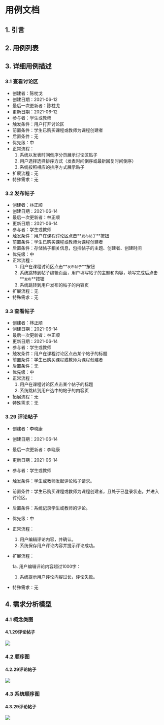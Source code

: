 # 用例文档

## 1. 引言

## 2. 用例列表

## 3. 详细用例描述

### 3.1 查看讨论区

- 创建者：陈枕戈
- 创建日期：2021-06-12
- 最后一次更新者：陈枕戈
- 更新日期：2021-06-12
- 参与者：学生或教师
- 触发条件：用户打开讨论区
- 前置条件：学生已购买课程或教师为课程创建者
- 后置条件：无
- 优先级：中
- 正常流程：
  1. 系统以发表时间倒序分页展示讨论区贴子
  2. 用户选择选择排序方式（发表时间倒序或最新回复时间倒序）
  3. 系统按照相应的排序方式展示贴子
- 扩展流程：无
- 特殊需求：无

### 3.2 发布帖子

- 创建者：林正顺
- 创建日期：2021-06-14
- 最后一次更新者：林正顺
- 更新日期：2021-06-14
- 参与者：学生或教师
- 触发条件：用户在课程讨论区点击**`发布帖子`**按钮
- 前置条件：学生已购买课程或教师为课程创建者
- 后置条件：存储帖子相关信息，包括帖子的主题、创建者、创建时间
- 优先级：中
- 正常流程：
  1. 用户在课程讨论区点击**`发布帖子`**按钮
  2. 系统跳转到帖子编辑页面，用户填写帖子的主题和内容，填写完成后点击**`发布`**按钮
  3. 系统跳转到用户发布的帖子的内容页
- 扩展流程：无
- 特殊需求：无

### 3.3 查看帖子

- 创建者：林正顺
- 创建日期：2021-06-14
- 最后一次更新者：林正顺
- 更新日期：2021-06-14
- 参与者：学生或教师
- 触发条件：用户在课程讨论区点击某个帖子的标题
- 前置条件：学生已购买课程或教师为课程创建者
- 后置条件：无
- 优先级：中
- 正常流程：
  1. 用户在课程讨论区点击某个帖子的标题
  2. 系统跳转到用户选中的帖子的内容页
- 拓展流程：无
- 特殊需求：无
### 3.29 评论帖子

- 创建者：李晓康

- 创建日期：2021-06-14

- 最后一次更新者：李晓康

- 更新日期：2021-06-14

- 参与者：学生或教师

- 触发条件：学生或教师发起评论帖子请求。

- 前置条件：学生已购买课程或教师为课程创建者，且处于已登录状态，并进入讨论区。

- 后置条件：系统记录学生或教师的评论。

- 优先级：中

- 正常流程：

  1. 用户编辑评论内容，并确认。
  2. 系统保存用户评论内容并提示评论成功。

- 扩展流程：

  1a. 用户编辑评论内容超过1000字：

  1. 系统提示用户评论内容过长，评论失败。

- 特殊需求：无

## 4. 需求分析模型 

### 4.1 概念类图

#### 4.1.29评论帖子

![](https://ftp.bmp.ovh/imgs/2021/06/0d8807ee47dd7e8f.jpg)

### 4.2 顺序图

#### 4.2.29评论帖子

![](https://ftp.bmp.ovh/imgs/2021/06/98101333f4c7774b.jpg)

### 4.3 系统顺序图

#### 4.3.29评论帖子

![](https://ftp.bmp.ovh/imgs/2021/06/2dbc11675fe58b19.jpg)

